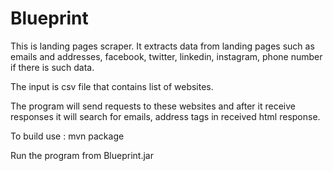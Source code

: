 # Blueprint

This is landing pages scraper. It extracts data from landing pages such as emails and addresses, facebook, twitter, linkedin, instagram, phone number
if there is such data.

The input is csv file that contains list of websites.

The program will send requests to these websites and after it receive responses it will search for emails, address tags in received html response.



To build use : mvn package


Run the program from Blueprint.jar
